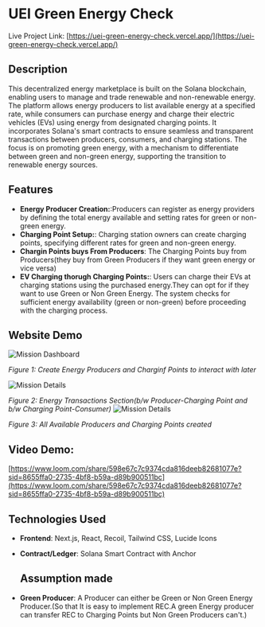 # UEI Green Energy Check

Live Project Link: [https://uei-green-energy-check.vercel.app/](https://uei-green-energy-check.vercel.app/)

## Description

This decentralized energy marketplace is built on the Solana blockchain, enabling users to manage and trade renewable and non-renewable energy. The platform allows energy producers to list available energy at a specified rate, while consumers can purchase energy and charge their electric vehicles (EVs) using energy from designated charging points. It incorporates Solana's smart contracts to ensure seamless and transparent transactions between producers, consumers, and charging stations. The focus is on promoting green energy, with a mechanism to differentiate between green and non-green energy, supporting the transition to renewable energy sources.

## Features

- **Energy Producer Creation:**:Producers can register as energy providers by defining the total energy available and setting rates for green or non-green energy.
- **Charging Point Setup:**: Charging station owners can create charging points, specifying different rates for green and non-green energy.
- **Chargin Points buys From Producers**: The Charging Points buy from Producers(they buy from Green Producers if they want green energy or vice versa)
- **EV Charging thorugh Charging Points:**:  Users can charge their EVs at charging stations using the purchased energy.They can opt for if they want to use Green or Non Green Energy. The system checks for sufficient energy availability (green or non-green) before proceeding with the charging process.

## Website Demo

![Mission Dashboard](https://github.com/akshaydhayal/UEI-Green-Energy-Check/blob/main/Green-Energy-Management.png)

*Figure 1: Create Energy Producers and Charginf Points to interact with later*

![Mission Details](https://github.com/akshaydhayal/UEI-Green-Energy-Check/blob/main/Green-Energy-Management%20(1).png)

*Figure 2: Energy Transactions Section(b/w Producer-Charging Point and b/w Charging Point-Consumer)*
![Mission Details](https://github.com/akshaydhayal/UEI-Green-Energy-Check/blob/main/Green-Energy-Management%20(2).png)

*Figure 3: All Available Producers and Charging Points created*



## Video Demo:

[https://www.loom.com/share/598e67c7c9374cda816deeb82681077e?sid=8655ffa0-2735-4bf8-b59a-d89b900511bc](https://www.loom.com/share/598e67c7c9374cda816deeb82681077e?sid=8655ffa0-2735-4bf8-b59a-d89b900511bc)


## Technologies Used

- **Frontend**: Next.js, React, Recoil, Tailwind CSS, Lucide Icons
- **Contract/Ledger**: Solana Smart Contract with Anchor

  ## Assumption made
- **Green Producer**: A Producer can either be Green or Non Green Energy Producer.(So that It is easy to implement REC.A green Energy producer can transfer REC to Charging Points but Non Green Producers can't.) 
